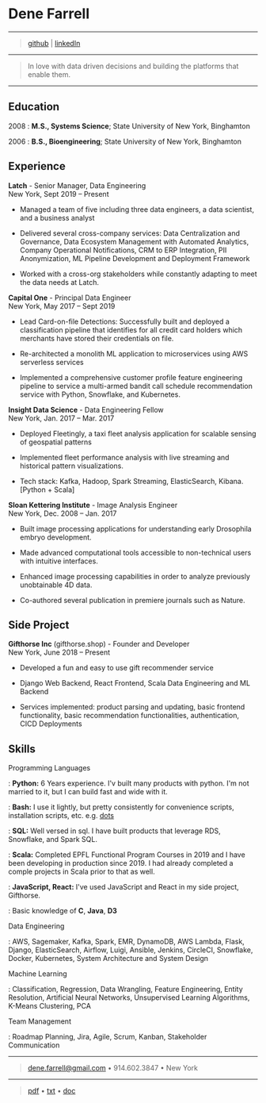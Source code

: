 Dene Farrell
============

----

> [github] | 
> [linkedIn]


----

>  In love with data driven decisions and building the platforms that enable them.

----

Education
---------

2008
:   **M.S., Systems Science**; State University of New York, Binghamton

2006
:   **B.S., Bioengineering**; State University of New York, Binghamton
								      


Experience
---------
**Latch** - Senior Manager, Data Engineering  
New York, Sept 2019 – Present  

* Managed a team of five including three data engineers, a data scientist, and a business analyst

* Delivered several cross-company services: Data Centralization and Governance, Data Ecosystem Management with Automated Analytics, Company Operational Notifications, CRM to ERP Integration, PII Anonymization, ML Pipeline Development and Deployment Framework 

* Worked with a cross-org stakeholders while constantly adapting to meet the data needs at Latch.

**Capital One** - Principal Data Engineer  
New York, May 2017 – Sept 2019  

* Lead Card-on-file Detections: Successfully built and deployed a classification pipeline that identifies for all credit card holders which merchants have stored their credentials on file.

* Re-architected a monolith ML application to microservices using AWS serverless services

* Implemented a comprehensive customer profile feature engineering pipeline to service a multi-armed bandit call schedule recommendation service with Python, Snowflake, and Kubernetes.

**Insight Data Science** - Data Engineering Fellow  
New York, Jan. 2017 – Mar. 2017  

* Deployed Fleetingly, a taxi fleet analysis application for scalable sensing of geospatial patterns

* Implemented fleet performance analysis with live streaming and historical pattern visualizations. 

* Tech stack: Kafka, Hadoop, Spark Streaming, ElasticSearch, Kibana. [Python + Scala]

**Sloan Kettering Institute** - Image Analysis Engineer  
New York, Dec. 2008 – Jan. 2017  

* Built image processing applications for understanding early Drosophila embryo development.

* Made advanced computational tools accessible to non-technical users with intuitive interfaces.

* Enhanced image processing capabilities in order to analyze previously unobtainable 4D data.

* Co-authored several publication in premiere journals such as Nature.


Side Project
--------------------

**Gifthorse Inc** (gifthorse.shop) - Founder and Developer  
New York, June 2018 – Present

* Developed a fun and easy to use gift recommender service

* Django Web Backend, React Frontend, Scala Data Engineering and ML Backend

* Services implemented: product parsing and updating, basic frontend functionality, basic recommendation functionalities, authentication, CICD Deployments

Skills
--------------------

Programming Languages

:   **Python:** 6 Years experience. I'v built many products with python. I'm not married to it, but I can build fast and wide with it.

:   **Bash:** I use it lightly, but pretty consistently for convenience scripts, installation scripts, etc. e.g. [dots]

:   **SQL:** Well versed in sql. I have built products that leverage RDS, Snowflake, and Spark SQL. 

:   **Scala:** Completed EPFL Functional Program Courses in 2019 and I have been developing in production since 2019. I had already completed a comple projects in Scala prior to that as well.

:   **JavaScript, React:** I've used JavaScript and React in my side project, Gifthorse.

:   Basic knowledge of **C**, **Java**, **D3**


Data Engineering

:   AWS, Sagemaker, Kafka, Spark, EMR, DynamoDB, AWS Lambda, Flask, Django, ElasticSearch, Airflow, Luigi, Ansible, Jenkins, CircleCI, Snowflake, Docker, Kubernetes, System Architecture and System Design

Machine Learning

:   Classification, Regression, Data Wrangling, Feature Engineering, Entity Resolution, Artificial Neural Networks, Unsupervised Learning Algorithms, K-Means Clustering, PCA

Team Management 

:    Roadmap Planning, Jira, Agile, Scrum, Kanban, Stakeholder Communication


[ref]: https://github.com/githubuser/superlongprojectname


----

> <dene.farrell@gmail.com> • 914.602.3847 • New York

---- 

> [pdf] • [txt] • [doc]

[pdf]: ./index.pdf "pdf version"
[txt]: ./index.txt "tex version"
[doc]: ./index.docx "doc version"
[github]: https://github.com/dfarrel1
[linkedin]: https://www.linkedin.com/in/denefarrell/
[gifthorse]: https://gifthorse.shop
[dots]: https://github.com/dfarrel1/dots


